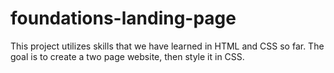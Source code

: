 # foundations-landing-page
This project utilizes skills that we have learned in HTML and CSS so far. The goal is to create a two page website, then style it in CSS.
